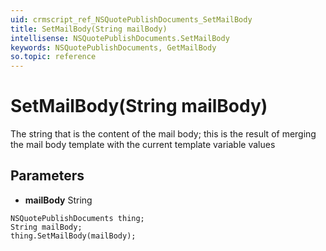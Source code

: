 ```yaml
---
uid: crmscript_ref_NSQuotePublishDocuments_SetMailBody
title: SetMailBody(String mailBody)
intellisense: NSQuotePublishDocuments.SetMailBody
keywords: NSQuotePublishDocuments, GetMailBody
so.topic: reference
---
```


# SetMailBody(String mailBody)

The string that is the content of the mail body; this is the result of merging the mail body template with the current template variable values

## Parameters

* **mailBody** String

```crmscript
NSQuotePublishDocuments thing;
String mailBody;
thing.SetMailBody(mailBody);
```

